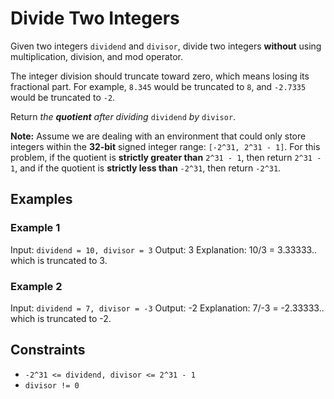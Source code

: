 # Divide Two Integers

Given two integers `dividend` and `divisor`, divide two integers **without** using multiplication, division, and mod operator.

The integer division should truncate toward zero, which means losing its fractional part. For example, `8.345` would be truncated to `8`, and `-2.7335` would be truncated to `-2`.

Return _the **quotient** after dividing_ `dividend` _by_ `divisor`.

**Note:** Assume we are dealing with an environment that could only store integers within the **32-bit** signed integer range: `[-2^31, 2^31 - 1]`. For this problem, if the quotient is **strictly greater than** `2^31 - 1`, then return `2^31 - 1`, and if the quotient is **strictly less than** `-2^31`, then return `-2^31`.

## Examples

### Example 1

Input: `dividend = 10, divisor = 3`
Output: 3
Explanation: 10/3 = 3.33333.. which is truncated to 3.

### Example 2

Input: `dividend = 7, divisor = -3`
Output: -2
Explanation: 7/-3 = -2.33333.. which is truncated to -2.

## Constraints

- `-2^31 <= dividend, divisor <= 2^31 - 1`
- `divisor != 0`
